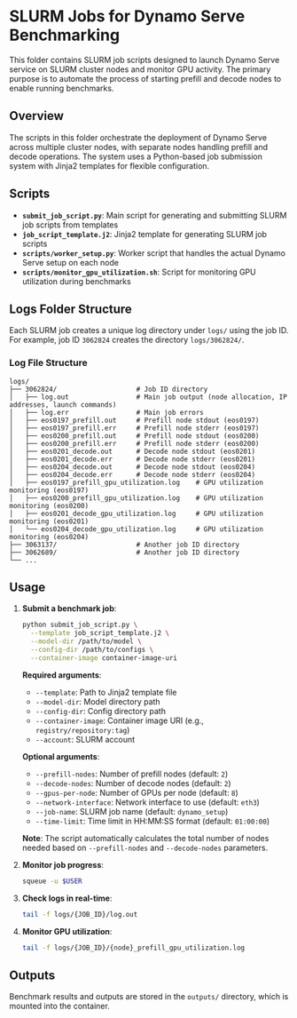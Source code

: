 # SLURM Jobs for Dynamo Serve Benchmarking

This folder contains SLURM job scripts designed to launch Dynamo Serve service on SLURM cluster nodes and monitor GPU activity. The primary purpose is to automate the process of starting prefill and decode nodes to enable running benchmarks.

## Overview

The scripts in this folder orchestrate the deployment of Dynamo Serve across multiple cluster nodes, with separate nodes handling prefill and decode operations. The system uses a Python-based job submission system with Jinja2 templates for flexible configuration.

## Scripts

- **`submit_job_script.py`**: Main script for generating and submitting SLURM job scripts from templates
- **`job_script_template.j2`**: Jinja2 template for generating SLURM job scripts
- **`scripts/worker_setup.py`**: Worker script that handles the actual Dynamo Serve setup on each node
- **`scripts/monitor_gpu_utilization.sh`**: Script for monitoring GPU utilization during benchmarks

## Logs Folder Structure

Each SLURM job creates a unique log directory under `logs/` using the job ID. For example, job ID `3062824` creates the directory `logs/3062824/`.

### Log File Structure

```
logs/
├── 3062824/                    # Job ID directory
│   ├── log.out                 # Main job output (node allocation, IP addresses, launch commands)
│   ├── log.err                 # Main job errors
│   ├── eos0197_prefill.out     # Prefill node stdout (eos0197)
│   ├── eos0197_prefill.err     # Prefill node stderr (eos0197)
│   ├── eos0200_prefill.out     # Prefill node stdout (eos0200)
│   ├── eos0200_prefill.err     # Prefill node stderr (eos0200)
│   ├── eos0201_decode.out      # Decode node stdout (eos0201)
│   ├── eos0201_decode.err      # Decode node stderr (eos0201)
│   ├── eos0204_decode.out      # Decode node stdout (eos0204)
│   ├── eos0204_decode.err      # Decode node stderr (eos0204)
│   ├── eos0197_prefill_gpu_utilization.log    # GPU utilization monitoring (eos0197)
│   ├── eos0200_prefill_gpu_utilization.log    # GPU utilization monitoring (eos0200)
│   ├── eos0201_decode_gpu_utilization.log     # GPU utilization monitoring (eos0201)
│   └── eos0204_decode_gpu_utilization.log     # GPU utilization monitoring (eos0204)
├── 3063137/                    # Another job ID directory
├── 3062689/                    # Another job ID directory
└── ...
```

## Usage

1. **Submit a benchmark job**:
   ```bash
   python submit_job_script.py \
     --template job_script_template.j2 \
     --model-dir /path/to/model \
     --config-dir /path/to/configs \
     --container-image container-image-uri
   ```

   **Required arguments**:
   - `--template`: Path to Jinja2 template file
   - `--model-dir`: Model directory path
   - `--config-dir`: Config directory path
   - `--container-image`: Container image URI (e.g., `registry/repository:tag`)
   - `--account`: SLURM account

   **Optional arguments**:
   - `--prefill-nodes`: Number of prefill nodes (default: `2`)
   - `--decode-nodes`: Number of decode nodes (default: `2`)
   - `--gpus-per-node`: Number of GPUs per node (default: `8`)
   - `--network-interface`: Network interface to use (default: `eth3`)
   - `--job-name`: SLURM job name (default: `dynamo_setup`)
   - `--time-limit`: Time limit in HH:MM:SS format (default: `01:00:00`)

   **Note**: The script automatically calculates the total number of nodes needed based on `--prefill-nodes` and `--decode-nodes` parameters.

2. **Monitor job progress**:
   ```bash
   squeue -u $USER
   ```

3. **Check logs in real-time**:
   ```bash
   tail -f logs/{JOB_ID}/log.out
   ```

4. **Monitor GPU utilization**:
   ```bash
   tail -f logs/{JOB_ID}/{node}_prefill_gpu_utilization.log
   ```

## Outputs

Benchmark results and outputs are stored in the `outputs/` directory, which is mounted into the container.
